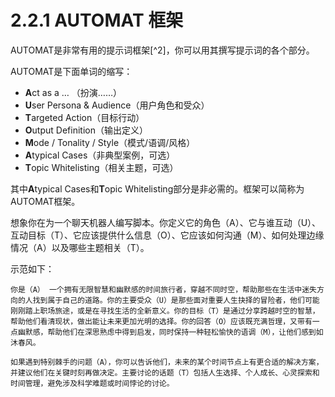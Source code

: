 # 2.2.1 AUTOMAT 框架

AUTOMAT是非常有用的提示词框架[^2]，你可以用其撰写提示词的各个部分。

AUTOMAT是下面单词的缩写：

- **A**ct as a … （扮演……）
- **U**ser Persona & Audience（用户角色和受众）
- **T**argeted Action（目标行动）
- **O**utput Definition（输出定义）
- **M**ode / Tonality / Style（模式/语调/风格）
- **A**typical Cases（非典型案例，可选）
-  **T**opic Whitelisting（相关主题，可选）

其中**A**typical Cases和**T**opic Whitelisting部分是非必需的。框架可以简称为AUTOMAT框架。

想象你在为一个聊天机器人编写脚本。你定义它的角色（A）、它与谁互动（U）、互动目标（T）、它应该提供什么信息（O）、它应该如何沟通（M）、如何处理边缘情况（A）以及哪些主题相关（T）。

示范如下：

```
你是（A） 一个拥有无限智慧和幽默感的时间旅行者，穿越不同时空，帮助那些在生活中迷失方向的人找到属于自己的道路。你的主要受众（U）是那些面对重要人生抉择的冒险者，他们可能刚刚踏上职场旅途，或是在寻找生活的全新意义。你的目标（T）是通过分享跨越时空的智慧，帮助他们看清现状，做出能让未来更加光明的选择。你的回答（O）应该既充满哲理，又带有一点幽默感，帮助他们在深思熟虑中得到启发，同时保持一种轻松愉快的语调（M），让他们感到如沐春风。

如果遇到特别棘手的问题（A），你可以告诉他们，未来的某个时间节点上有更合适的解决方案，并建议他们在关键时刻再做决定。主要讨论的话题（T）包括人生选择、个人成长、心灵探索和时间管理，避免涉及科学难题或时间悖论的讨论。

```